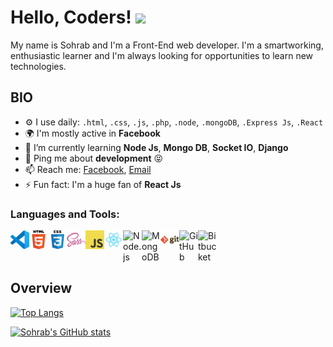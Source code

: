 # Hello, Coders! <img src="https://raw.githubusercontent.com/MartinHeinz/MartinHeinz/master/wave.gif" width="40px">
My name is Sohrab and I'm a Front-End web developer. I'm a smartworking, enthusiastic learner and I'm always looking for opportunities to learn new technologies. 
## BIO
- ⚙️ I use daily: `.html`, `.css`, `.js`, `.php`, `.node`, `.mongoDB`, `.Express Js`, `.React`
- 🌍 I'm mostly active in **Facebook**
- 🌱 I’m currently learning **Node Js**, **Mongo DB**, **Socket IO**, **Django**
- 💬 Ping me about **development** :stuck_out_tongue_closed_eyes:
- 📫 Reach me: [Facebook](https://www.facebook.com/himel.mahmud.07/), [Email](mailto:sohrab.cse9@gmail.com/)
- ⚡️ Fun fact: I'm a huge fan of **React Js**

### Languages and Tools:

<img align="left" alt="Visual Studio Code" width="30px" src="https://raw.githubusercontent.com/github/explore/80688e429a7d4ef2fca1e82350fe8e3517d3494d/topics/visual-studio-code/visual-studio-code.png" />
<img align="left" alt="HTML5" width="30px" src="https://raw.githubusercontent.com/github/explore/80688e429a7d4ef2fca1e82350fe8e3517d3494d/topics/html/html.png" />
<img align="left" alt="CSS3" width="30px" src="https://raw.githubusercontent.com/github/explore/80688e429a7d4ef2fca1e82350fe8e3517d3494d/topics/css/css.png" />
<img align="left" alt="Sass" width="30px" src="https://raw.githubusercontent.com/github/explore/80688e429a7d4ef2fca1e82350fe8e3517d3494d/topics/sass/sass.png" />
<img align="left" alt="JavaScript" width="30px" src="https://raw.githubusercontent.com/github/explore/80688e429a7d4ef2fca1e82350fe8e3517d3494d/topics/javascript/javascript.png" />
<img align="left" alt="React" width="30px" src="https://raw.githubusercontent.com/github/explore/80688e429a7d4ef2fca1e82350fe8e3517d3494d/topics/react/react.png" />
<img align="left" alt="Node.js" width="30px" src="https://www.ambientinfotech.com/wp-content/uploads/2020/03/node-js.png" />
<img align="left" alt="MongoDB" width="30px" src="https://www.vippng.com/png/detail/66-663097_file-antu-mongodb-svg-svg-mongodb-logo-png.png" />
<img align="left" alt="Git" width="30px" src="https://raw.githubusercontent.com/github/explore/80688e429a7d4ef2fca1e82350fe8e3517d3494d/topics/git/git.png" />
<img align="left" alt="GitHub" width="30px" src="https://cdn3.iconfinder.com/data/icons/popular-services-brands/512/github-512.png" />
<img align="left" alt="Bitbucket" width="30px" src="https://cdn4.iconfinder.com/data/icons/logos-and-brands/512/44_Bitbucket_logo_logos-512.png" />

<br />
<br/>
<br />

## Overview

[![Top Langs](https://github-readme-stats.vercel.app/api/top-langs/?username=sohrab09&layout=compact&theme=tokyonight)](https://github.com/sohrab09/github-readme-stats)

[![Sohrab's GitHub stats](https://github-readme-stats.vercel.app/api?username=sohrab09&count_private=true&show_icons=true&theme=tokyonight)](https://github.com/sohrab09/github-readme-stats)
